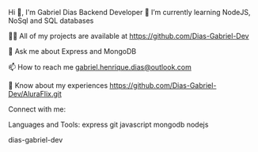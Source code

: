 Hi 👋, I'm Gabriel Dias
Backend Developer
🌱 I’m currently learning NodeJS, NoSql and SQL databases

👨‍💻 All of my projects are available at https://github.com/Dias-Gabriel-Dev

💬 Ask me about Express and MongoDB

📫 How to reach me gabriel.henrique.dias@outlook.com

📄 Know about my experiences https://github.com/Dias-Gabriel-Dev/AluraFlix.git

Connect with me:

Languages and Tools:
express git javascript mongodb nodejs

dias-gabriel-dev
